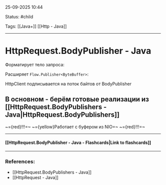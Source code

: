 
25-09-2025 10:44

Status: #child 

Tags: [[Java+]] [[Http - Java]]

---
# HttpRequest.BodyPublisher - Java

Форматирует тело запроса:

Расширяет `Flow.Publisher<ByteBuffer>`:

HttpClient подписывается на поток байтов от BodyPublisher


## В основном - берём готовые реализации из [[HttpRequest.BodyPublishers - Java|HttpRequest.BodyPublishers]]


~={red}!!!=~ ~={yellow}Работает с буфером из NIO=~ ~={red}!!!=~

----
#### [[HttpRequest.BodyPublisher - Java - Flashcards|Link to flashcards]]



---
### References:

- [[HttpRequest.BodyPublishers - Java]]
- [[HttpRequest - Java]]